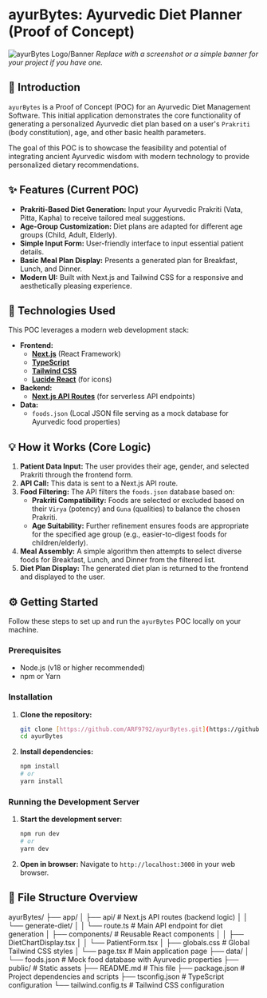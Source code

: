 # ayurBytes: Ayurvedic Diet Planner (Proof of Concept)

![ayurBytes Logo/Banner](https://github.com/ARF9792/ayurBytes/assets/your_github_username/your_image_id/image_name.png) 
*Replace with a screenshot or a simple banner for your project if you have one.*

## 🌟 Introduction

`ayurBytes` is a Proof of Concept (POC) for an Ayurvedic Diet Management Software. This initial application demonstrates the core functionality of generating a personalized Ayurvedic diet plan based on a user's `Prakriti` (body constitution), age, and other basic health parameters.

The goal of this POC is to showcase the feasibility and potential of integrating ancient Ayurvedic wisdom with modern technology to provide personalized dietary recommendations.

## ✨ Features (Current POC)

* **Prakriti-Based Diet Generation:** Input your Ayurvedic Prakriti (Vata, Pitta, Kapha) to receive tailored meal suggestions.
* **Age-Group Customization:** Diet plans are adapted for different age groups (Child, Adult, Elderly).
* **Simple Input Form:** User-friendly interface to input essential patient details.
* **Basic Meal Plan Display:** Presents a generated plan for Breakfast, Lunch, and Dinner.
* **Modern UI:** Built with Next.js and Tailwind CSS for a responsive and aesthetically pleasing experience.

## 🚀 Technologies Used

This POC leverages a modern web development stack:

* **Frontend:**
    * [**Next.js**](https://nextjs.org/) (React Framework)
    * [**TypeScript**](https://www.typescriptlang.org/)
    * [**Tailwind CSS**](https://tailwindcss.com/)
    * [**Lucide React**](https://lucide.dev/) (for icons)
* **Backend:**
    * [**Next.js API Routes**](https://nextjs.org/docs/api-routes/introduction) (for serverless API endpoints)
* **Data:**
    * `foods.json` (Local JSON file serving as a mock database for Ayurvedic food properties)

## 💡 How it Works (Core Logic)

1.  **Patient Data Input:** The user provides their age, gender, and selected Prakriti through the frontend form.
2.  **API Call:** This data is sent to a Next.js API route.
3.  **Food Filtering:** The API filters the `foods.json` database based on:
    * **Prakriti Compatibility:** Foods are selected or excluded based on their `Virya` (potency) and `Guna` (qualities) to balance the chosen Prakriti.
    * **Age Suitability:** Further refinement ensures foods are appropriate for the specified age group (e.g., easier-to-digest foods for children/elderly).
4.  **Meal Assembly:** A simple algorithm then attempts to select diverse foods for Breakfast, Lunch, and Dinner from the filtered list.
5.  **Diet Plan Display:** The generated diet plan is returned to the frontend and displayed to the user.

## ⚙️ Getting Started

Follow these steps to set up and run the `ayurBytes` POC locally on your machine.

### Prerequisites

* Node.js (v18 or higher recommended)
* npm or Yarn

### Installation

1.  **Clone the repository:**
    ```bash
    git clone [https://github.com/ARF9792/ayurBytes.git](https://github.com/ARF9792/ayurBytes.git)
    cd ayurBytes
    ```

2.  **Install dependencies:**
    ```bash
    npm install
    # or
    yarn install
    ```

### Running the Development Server

1.  **Start the development server:**
    ```bash
    npm run dev
    # or
    yarn dev
    ```

2.  **Open in browser:**
    Navigate to `http://localhost:3000` in your web browser.

## 📄 File Structure Overview

ayurBytes/
├── app/
│   ├── api/                 # Next.js API routes (backend logic)
│   │   └── generate-diet/
│   │       └── route.ts     # Main API endpoint for diet generation
│   ├── components/          # Reusable React components
│   │   ├── DietChartDisplay.tsx
│   │   └── PatientForm.tsx
│   ├── globals.css          # Global Tailwind CSS styles
│   └── page.tsx             # Main application page
├── data/
│   └── foods.json           # Mock food database with Ayurvedic properties
├── public/                  # Static assets
├── README.md                # This file
├── package.json             # Project dependencies and scripts
├── tsconfig.json            # TypeScript configuration
└── tailwind.config.ts       # Tailwind CSS configuration